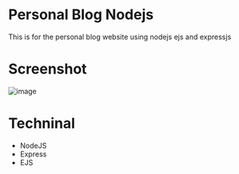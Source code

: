 # Personal Blog Nodejs
This is for the personal blog website using nodejs ejs and expressjs
# Screenshot
![image](https://user-images.githubusercontent.com/16759685/137577357-048a5d9f-5bbc-4059-b32c-785a9cf1cb69.png)


# Techninal
- NodeJS
- Express
- EJS
